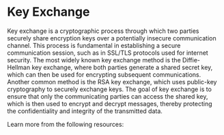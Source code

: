 # Key Exchange

Key exchange is a cryptographic process through which two parties securely share encryption keys over a potentially insecure communication channel. This process is fundamental in establishing a secure communication session, such as in SSL/TLS protocols used for internet security. The most widely known key exchange method is the Diffie-Hellman key exchange, where both parties generate a shared secret key, which can then be used for encrypting subsequent communications. Another common method is the RSA key exchange, which uses public-key cryptography to securely exchange keys. The goal of key exchange is to ensure that only the communicating parties can access the shared key, which is then used to encrypt and decrypt messages, thereby protecting the confidentiality and integrity of the transmitted data.

Learn more from the following resources:

